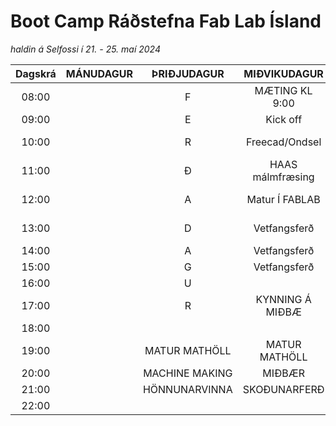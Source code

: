 # Boot Camp Ráðstefna Fab Lab Ísland 

*haldin á Selfossi í 21. - 25. maí 2024*

|Dagskrá| MÁNUDAGUR | ÞRIÐJUDAGUR | MIÐVIKUDAGUR       | FIMMTUDAGUR            | FÖSTUDAGUR            | LAUGARDAGUR |
|:-----:|:---------:|:------------:|:------------------:|:---------------------:|:---------------------:|:-----------:|
| 08:00 |          |       F       |    MÆTING KL 9:00  |  MÆTING KL 9:00       |  MÆTING KL 9:00       |             |
| 09:00 |          |       E       |      Kick off      | Kynningarmyndband     | Kynningarmyndband     |             |
| 10:00 |           |      R       | Freecad/Ondsel     | Github kennsla        | Kennsluefni Grunnskóla|             |
| 11:00 |           |      Ð       | HAAS málmfræsing   | Jesmonite steypun     |                       |KVEÐJU BRÖNSH|
| 12:00 |           |      A       | Matur Í FABLAB     | HLAÐBORÐ ELDHÚSIÐ     |  HLAÐBORÐ ELDHÚSIÐ    |             |
| 13:00 |          |       D       | Vetfangsferð       | Kennsluefni grunnskóla|  SKOÐUNAR FERÐ        |             |
| 14:00 |          |       A       | Vetfangsferð       | Fyrirtækjaheimsókn    |  FMCU                 |             |
| 15:00 |          |       G       | Vetfangsferð       | Stafræn saumavél      |                       |             |
| 16:00 |          |       U       |                    |                       |                       |             |
| 17:00 |           |      R       | KYNNING Á MIÐBÆ    |                       |                       |             |
| 18:00 |           |              |                    |                       |                       |             |
| 19:00 |          | MATUR MATHÖLL | MATUR MATHÖLL      | Hallanda              | FLÍS ÁRSHÁTÍÐ         |             |
| 20:00 |          | MACHINE MAKING| MIÐBÆR             | PIZZU VEISLA          |  KRÍAN                 |            |
| 21:00 |          | HÖNNUNARVINNA | SKOÐUNARFERÐ       |                       |  SVEITAKRÁ             |            |
| 22:00 |          |               |                    |                       |                        |            |
